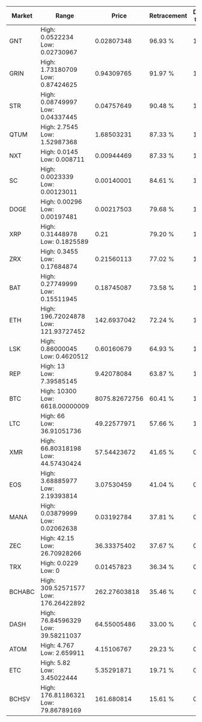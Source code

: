 | Market | Range | Price| Retracement | Doubles to 50% |
| --- | --- | --- | --- | --- |
| GNT | High: 0.0522234<br />Low: 0.02730967 | 0.02807348 | 96.93 % | 1.42 |
| GRIN | High: 1.73180709<br />Low: 0.87424625 | 0.94309765 | 91.97 % | 1.38 |
| STR | High: 0.08749997<br />Low: 0.04337445 | 0.04757649 | 90.48 % | 1.38 |
| QTUM | High: 2.7545<br />Low: 1.52987368 | 1.68503231 | 87.33 % | 1.27 |
| NXT | High: 0.0145<br />Low: 0.008711 | 0.00944469 | 87.33 % | 1.23 |
| SC | High: 0.0023339<br />Low: 0.00123011 | 0.00140001 | 84.61 % | 1.27 |
| DOGE | High: 0.00296<br />Low: 0.00197481 | 0.00217503 | 79.68 % | 1.13 |
| XRP | High: 0.31448978<br />Low: 0.1825589 | 0.21 | 79.20 % | 1.18 |
| ZRX | High: 0.3455<br />Low: 0.17684874 | 0.21560113 | 77.02 % | 1.21 |
| BAT | High: 0.27749999<br />Low: 0.15511945 | 0.18745087 | 73.58 % | 1.15 |
| ETH | High: 196.72024878<br />Low: 121.93727452 | 142.6937042 | 72.24 % | 1.12 |
| LSK | High: 0.86000045<br />Low: 0.4620512 | 0.60160679 | 64.93 % | 1.10 |
| REP | High: 13<br />Low: 7.39585145 | 9.42078084 | 63.87 % | 1.08 |
| BTC | High: 10300<br />Low: 6618.00000009 | 8075.82672756 | 60.41 % | 1.05 |
| LTC | High: 66<br />Low: 36.91051736 | 49.22577971 | 57.66 % | 1.05 |
| XMR | High: 66.80318198<br />Low: 44.57430424 | 57.54423672 | 41.65 % | 0.00 |
| EOS | High: 3.68885977<br />Low: 2.19393814 | 3.07530459 | 41.04 % | 0.00 |
| MANA | High: 0.03879999<br />Low: 0.02062638 | 0.03192784 | 37.81 % | 0.00 |
| ZEC | High: 42.15<br />Low: 26.70928266 | 36.33375402 | 37.67 % | 0.00 |
| TRX | High: 0.0229<br />Low: 0 | 0.01457823 | 36.34 % | 0.00 |
| BCHABC | High: 309.52571577<br />Low: 176.26422892 | 262.27603818 | 35.46 % | 0.00 |
| DASH | High: 76.84596329<br />Low: 39.58211037 | 64.55005486 | 33.00 % | 0.00 |
| ATOM | High: 4.767<br />Low: 2.659911 | 4.15106767 | 29.23 % | 0.00 |
| ETC | High: 5.82<br />Low: 3.45022444 | 5.35291871 | 19.71 % | 0.00 |
| BCHSV | High: 176.81186321<br />Low: 79.86789169 | 161.680814 | 15.61 % | 0.00 |
